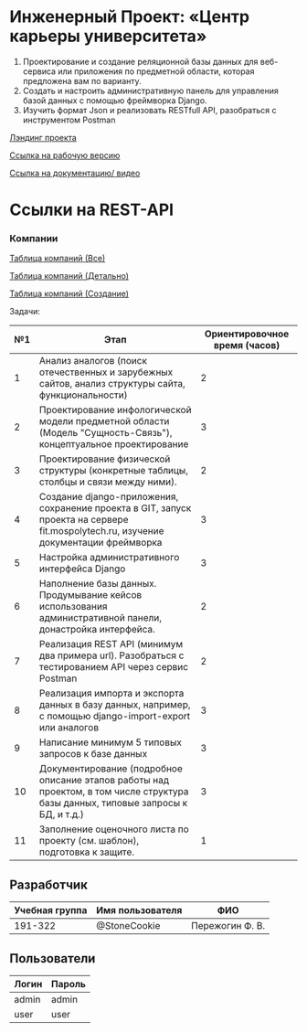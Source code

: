 # Инженерный Проект: «Центр карьеры университета»

1. Проектирование и создание реляционной базы данных для веб-сервиса или приложения по предметной области, которая предложена вам по варианту.
2. Создать и настроить административную панель для управления базой данных с помощью фреймворка Django.
3. Изучить формат Json и реализовать RESTfull API, разобраться с инструментом Postman

[Лэндинг проекта](http://landing-ip-sem3.std-928.ist.mospolytech.ru/)

[Ссылка на рабочую версию](http://eng-project-3sem.std-928.ist.mospolytech.ru)

[Ссылка на документацию/ видео](https://drive.google.com/drive/folders/1fcbiNawWjlRnmRr1GK0yWUIDBBPNsg7s?usp=sharing)

# Ссылки на REST-API

### Компании

[Таблица компаний (Все)](http://eng-project-3sem.std-928.ist.mospolytech.ru/api/v1/main/company/)

[Таблица компаний (Детально)](http://eng-project-3sem.std-928.ist.mospolytech.ru/api/v1/main/detail/1/)

[Таблица компаний (Создание)](http://eng-project-3sem.std-928.ist.mospolytech.ru/api/v1/main/mains/create/)

Задачи:

| №1  | Этап                                                                                                                                 | Ориентировочное время (часов) |
| --- | ------------------------------------------------------------------------------------------------------------------------------------ | ----------------------------- |
| 1   | Анализ аналогов (поиск отечественных и зарубежных сайтов, анализ структуры сайта, функциональности)                                  | 2                             |
| 2   | Проектирование инфологической модели предметной области (Модель "Сущность-Связь"), концептуальное проектирование                     | 3                             |
| 3   | Проектирование физической структуры (конкретные таблицы, столбцы и связи между ними).                                                | 2                             |
| 4   | Создание django-приложения, сохранение проекта в GIT, запуск проекта на сервере fit.mospolytech.ru, изучение документации фреймворка | 3                             |
| 5   | Настройка административного интерфейса Django                                                                                        | 3                             |
| 6   | Наполнение базы данных. Продумывание кейсов использования административной панели, донастройка интерфейса.                           | 2                             |
| 7   | Реализация REST API (минимум два примера url). Разобраться с тестированием API через сервис Postman                                  | 2                             |
| 8   | Реализация импорта и экспорта данных в базу данных, например, с помощью django-import-export или аналогов                            | 3                             |
| 9   | Написание минимум 5 типовых запросов к базе данных                                                                                   | 3                             |
| 10  | Документирование (подробное описание этапов работы над проектом, в том числе структура базы данных, типовые запросы к БД, и т.д.)    | 3                             |
| 11  | Заполнение оценочного листа по проекту (см. шаблон), подготовка к защите.                                                            | 1                             |

## Разработчик

| Учебная группа | Имя пользователя   | ФИО             |
| -------------- | ------------------ | --------------- |
| 191-322        | @StoneCookie       | Пережогин Ф. В. |

## Пользователи

| Логин | Пароль |
| ----- | ------ |
| admin | admin  |
| user  | user   |
